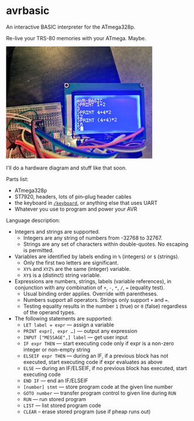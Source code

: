 # avrbasic
An interactive BASIC interpreter for the ATmega328p.

Re-live your TRS-80 memories with your ATmega. Maybe.

<img src="running.jpg" width="400">

I'll do a hardware diagram and stuff like that soon.

Parts list:

* ATmega328p
* ST7920, headers, lots of pin–plug header cables
* the keyboard in [`/keyboard`](/keyboard), or anything else that uses UART
* Whatever you use to program and power your AVR

Language description:

* Integers and strings are supported.
  * Integers are any string of numbers from -32768 to 32767.
  * Strings are any set of characters within double-quotes. No escaping is permitted.
* Variables are identified by labels ending in `%` (integers) or `$` (strings).
  * Only the first two letters are significant.
  * `XY%` and `XYZ%` are the same (integer) variable.
  * `XY$` is a (distinct) string variable.
* Expressions are numbers, strings, labels (variable references), in conjunction with any combination of `+`, `-`, `*`, `/`, `=` (equality test).
  * Usual binding order applies.  Override with parentheses.
  * Numbers support all operators.  Strings only support `+` and `=`.
  * Testing equality results in the number `1` (true) or `0` (false) regardless of the operand types.
* The following statements are supported:
  * `LET label = expr` — assign a variable
  * `PRINT expr[, expr …]` — output any expression
  * `INPUT ["MESSAGE",] label` — get user input
  * `IF expr THEN` — start executing code only if expr is a non-zero integer or non-empty string
  * `ELSEIF expr THEN` — during an IF, if a previous block has not executed, start executing code if expr evaluates as above
  * `ELSE` — during an IF/ELSEIF, if no previous block has executed, start executing code
  * `END IF` — end an IF/ELSEIF
  * `[number] stmt` — store program code at the given line number
  * `GOTO number` — transfer program control to given line during `RUN`
  * `RUN` — run stored program
  * `LIST` — list stored program code
  * `CLEAR` – erase stored program (use if pheap runs out)
